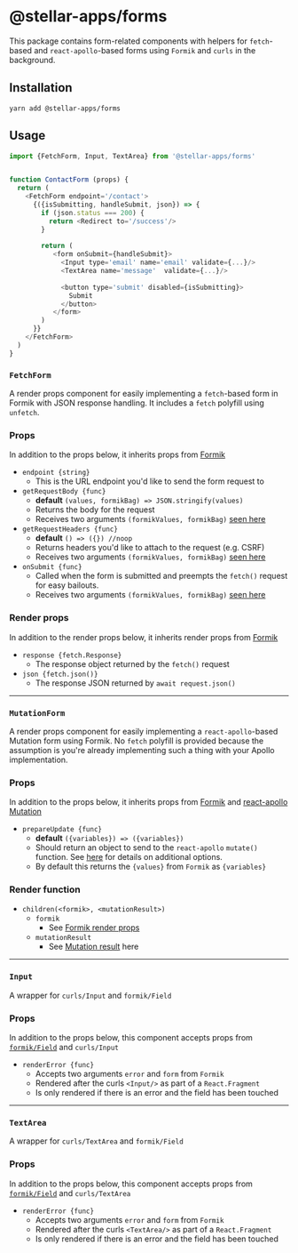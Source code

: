 # @stellar-apps/forms
This package contains form-related components with helpers for `fetch`-based and `react-apollo`-based
forms using `Formik` and `curls` in the background.

## Installation
`yarn add @stellar-apps/forms`

## Usage
```js
import {FetchForm, Input, TextArea} from '@stellar-apps/forms'


function ContactForm (props) {
  return (
    <FetchForm endpoint='/contact'>
      {({isSubmitting, handleSubmit, json}) => {
        if (json.status === 200) {
          return <Redirect to='/success'/>
        }
        
        return (
           <form onSubmit={handleSubmit}>
             <Input type='email' name='email' validate={...}/>
             <TextArea name='message'  validate={...}/>
             
             <button type='submit' disabled={isSubmitting}>
               Submit
             </button>
           </form>
        )
      }}
    </FetchForm>
  )
}
```

### `FetchForm`
A render props component for easily implementing a `fetch`-based form in Formik with
JSON response handling. It includes a `fetch` polyfill using `unfetch`.

### Props
In addition to the props below, it inherits props from [Formik](https://jaredpalmer.com/formik/docs/api/formik#props-1)
- `endpoint {string}`
    - This is the URL endpoint you'd like to send the form request to
- `getRequestBody {func}`
    - **default** `(values, formikBag) => JSON.stringify(values)`
    - Returns the body for the request
    - Receives two arguments `(formikValues, formikBag)` [seen here](https://jaredpalmer.com/formik/docs/api/formik#onsubmit-values-values-formikbag-formikbag-void)
- `getRequestHeaders {func}`
    - **default** `() => ({}) //noop`
    - Returns headers you'd like to attach to the request (e.g. CSRF)
    - Receives two arguments `(formikValues, formikBag)` [seen here](https://jaredpalmer.com/formik/docs/api/formik#onsubmit-values-values-formikbag-formikbag-void)
- `onSubmit {func}`
    - Called when the form is submitted and preempts the `fetch()` request for easy bailouts.
    - Receives two arguments `(formikValues, formikBag)` [seen here](https://jaredpalmer.com/formik/docs/api/formik#onsubmit-values-values-formikbag-formikbag-void)

### Render props
In addition to the render props below, it inherits render props from 
[Formik](https://jaredpalmer.com/formik/docs/api/formik#children-reactreactnode-props-formikprops-values-reactnode)
- `response {fetch.Response}`
    - The response object returned by the `fetch()` request
- `json {fetch.json()}`
    - The response JSON returned by `await request.json()`
    
------

### `MutationForm`
A render props component for easily implementing a `react-apollo`-based Mutation form using Formik. No
`fetch` polyfill is provided because the assumption is you're already implementing such a thing with
your Apollo implementation.

### Props
In addition to the props below, it inherits props from [Formik](https://jaredpalmer.com/formik/docs/api/formik#props-1)
and [react-apollo Mutation](https://www.apollographql.com/docs/react/essentials/mutations.html#props)
- `prepareUpdate {func}`
    - **default** `({variables}) => ({variables})`
    - Should return an object to send to the `react-apollo` `mutate()` function. See 
      [here](https://www.apollographql.com/docs/react/api/react-apollo.html#mutation-render-prop)
      for details on additional options.
    - By default this returns the `{values}` from `Formik` as `{variables}`
    
### Render function
- `children(<formik>, <mutationResult>)`
    - `formik`
        - See [Formik render props](https://jaredpalmer.com/formik/docs/api/formik#children-reactreactnode-props-formikprops-values-reactnode)
    - `mutationResult`
        - See [Mutation result](https://www.apollographql.com/docs/react/api/react-apollo.html#mutation-render-prop) here

------

### `Input`
A wrapper for `curls/Input` and `formik/Field`

### Props
In addition to the props below, this component accepts props from 
[`formik/Field`](https://jaredpalmer.com/formik/docs/api/field#props-1) and `curls/Input`

- `renderError {func}`
    - Accepts two arguments `error` and `form` from `Formik`
    - Rendered after the curls `<Input/>` as part of a `React.Fragment`
    - Is only rendered if there is an error and the field has been touched
    
------

### `TextArea`
A wrapper for `curls/TextArea` and `formik/Field`

### Props 
In addition to the props below, this component accepts props from 
[`formik/Field`](https://jaredpalmer.com/formik/docs/api/field#props-1) and `curls/TextArea`

- `renderError {func}`
    - Accepts two arguments `error` and `form` from `Formik`
    - Rendered after the curls `<TextArea/>` as part of a `React.Fragment`
    - Is only rendered if there is an error and the field has been touched